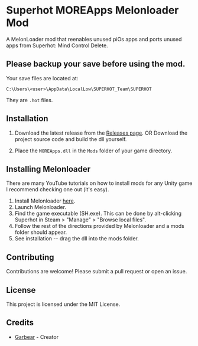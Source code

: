 # Superhot MOREApps Melonloader Mod
A MelonLoader mod that reenables unused piOs apps and ports unused apps from Superhot: Mind Control Delete.

## Please backup your save before using the mod.
Your save files are located at:

`C:\Users\<user>\AppData\LocalLow\SUPERHOT_Team\SUPERHOT`

They are `.hot` files.


## Installation
1. Download the latest release from the [Releases page](https://github.com/YourUsername/MyMelonMod/releases).
   OR
   Download the project source code and build the dll yourself.

2. Place the `MOREApps.dll` in the `Mods` folder of your game directory.

## Installing Melonloader
There are many YouTube tutorials on how to install mods for any Unity game I recommend checking one out (it's easy).

1. Install Melonloader [here](https://melonwiki.xyz/#/?id=requirements).
2. Launch Melonloader.
3. Find the game executable (SH.exe).
   This can be done by alt-clicking Superhot in Steam > "Manage" > "Browse local files".
4. Follow the rest of the directions provided by Melonloader and a mods folder should appear.
5. See installation -- drag the dll into the mods folder.


## Contributing
Contributions are welcome! Please submit a pull request or open an issue.

## License
This project is licensed under the MIT License.

## Credits
- [Garbear](https://github.com/garbearrr) - Creator